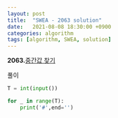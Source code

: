 ```yaml
---
layout: post
title:  "SWEA - 2063 solution"
date:   2021-08-08 18:30:00 +0900
categories: algorithm
tags: [algorithm, SWEA, solution]
---
```

**2063.**[중간값 찾기](https://swexpertacademy.com/main/code/problem/problemDetail.do?problemLevel=1&contestProbId=AV5QPsXKA2UDFAUq&categoryId=AV5QPsXKA2UDFAUq&categoryType=CODE&problemTitle=&orderBy=FIRST_REG_DATETIME&selectCodeLang=PYTHON&select-1=1&pageSize=10&pageIndex=1)

풀이

```python
T = int(input())

for _ in range(T):
    print('#',end='')
```

